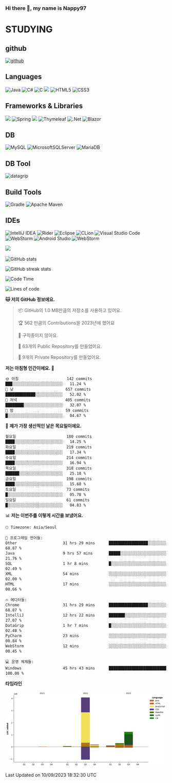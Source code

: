 ### Hi there 👋, my name is Nappy97

# STUDYING
## github
[<img src='https://cdn.jsdelivr.net/npm/simple-icons@3.0.1/icons/github.svg' alt='github' height='40'>](https://github.com/Nappy97)  

## Languages
![Java](https://img.shields.io/badge/java-%23ED8B00.svg?style=for-the-badge&logo=openjdk&logoColor=white) ![C#](https://img.shields.io/badge/c%23-%23239120.svg?style=for-the-badge&logo=c-sharp&logoColor=white) ![C](https://img.shields.io/badge/c-%2300599C.svg?style=for-the-badge&logo=c&logoColor=white) <img src="https://img.shields.io/badge/javascript-F7DF1E?style=for-the-badge&logo=javascript&logoColor=black"> ![HTML5](https://img.shields.io/badge/html5-%23E34F26.svg?style=for-the-badge&logo=html5&logoColor=white) ![CSS3](https://img.shields.io/badge/css3-%231572B6.svg?style=for-the-badge&logo=css3&logoColor=white)

## Frameworks & Libraries
<img src="https://img.shields.io/badge/bootstrap-7952B3?style=for-the-badge&logo=bootstrap&logoColor=white"> ![Spring](https://img.shields.io/badge/spring-%236DB33F.svg?style=for-the-badge&logo=spring&logoColor=white) <img src="https://img.shields.io/badge/jQuery-0769AD?style=for-the-badge&logo=jquery&logoColor=white"> ![Thymeleaf](https://img.shields.io/badge/Thymeleaf-%23005C0F.svg?style=for-the-badge&logo=Thymeleaf&logoColor=white) ![.Net](https://img.shields.io/badge/.NET-5C2D91?style=for-the-badge&logo=.net&logoColor=white) ![Blazor](https://img.shields.io/badge/blazor-%235C2D91.svg?style=for-the-badge&logo=blazor&logoColor=white)

## DB
![MySQL](https://img.shields.io/badge/mysql-%2300f.svg?style=for-the-badge&logo=mysql&logoColor=white) ![MicrosoftSQLServer](https://img.shields.io/badge/Microsoft%20SQL%20Server-CC2927?style=for-the-badge&logo=microsoft%20sql%20server&logoColor=white) ![MariaDB](https://img.shields.io/badge/MariaDB-003545?style=for-the-badge&logo=mariadb&logoColor=white)

## DB Tool
![datagrip](https://img.shields.io/badge/datagrip-9681EB?style=flat&logo=datagrip)

## Build Tools
![Gradle](https://img.shields.io/badge/Gradle-02303A.svg?style=for-the-badge&logo=Gradle&logoColor=white) ![Apache Maven](https://img.shields.io/badge/Apache%20Maven-C71A36?style=for-the-badge&logo=Apache%20Maven&logoColor=white)

## IDEs
![IntelliJ IDEA](https://img.shields.io/badge/IntelliJIDEA-000000.svg?style=for-the-badge&logo=intellij-idea&logoColor=white) ![Rider](https://img.shields.io/badge/Rider-000000.svg?style=for-the-badge&logo=Rider&logoColor=white&color=black&labelColor=crimson) ![Eclipse](https://img.shields.io/badge/Eclipse-FE7A16.svg?style=for-the-badge&logo=Eclipse&logoColor=white) ![CLion](https://img.shields.io/badge/CLion-black?style=for-the-badge&logo=clion&logoColor=white) ![Visual Studio Code](https://img.shields.io/badge/Visual%20Studio%20Code-0078d7.svg?style=for-the-badge&logo=visual-studio-code&logoColor=white) ![WebStorm](https://img.shields.io/badge/webstorm-143?style=for-the-badge&logo=webstorm&logoColor=white&color=black) ![Android Studio](https://img.shields.io/badge/Android%20Studio-3DDC84.svg?style=for-the-badge&logo=android-studio&logoColor=white) ![WebStorm](https://img.shields.io/badge/webstorm-143?style=for-the-badge&logo=webstorm&logoColor=white&color=black)

<div>
  <img  src="https://github-readme-stats.vercel.app/api/top-langs/?username=Nappy97&langs_count=8&exclude_repo=Example-deep-learning-from-scratch&layout=compact&line_height=24&hide_border=true&title_color=d88e82&card_width=280">
<div>
  
![GitHub stats](https://github-readme-stats.vercel.app/api?username=Nappy97&show_icons=true)  

![GitHub streak stats](https://github-readme-streak-stats.herokuapp.com/?user=Nappy97)  

<!--START_SECTION:waka-->
![Code Time](http://img.shields.io/badge/Code%20Time-635%20hrs%2040%20mins-blue)

![Lines of code](https://img.shields.io/badge/%EC%A0%80%EB%8A%94%20%EC%97%AC%ED%83%9C%EA%B9%8C%EC%A7%80%20-6.0%20million%20%EC%A4%84%EC%9D%98%20%EC%BD%94%EB%93%9C%EB%A5%BC%20%EC%9E%91%EC%84%B1%ED%96%88%EC%96%B4%EC%9A%94.-blue)

**🐱 저의 GitHub 정보에요.** 

> 📦 GitHub의 1.0 MB만큼의 저장소를 사용하고 있어요. 
 > 
> 🏆 562 만큼의 Contributions을 2023년에 했어요
 > 
> 🚫 구직중이지 않아요.
 > 
> 📜 63개의 Public Repository를 만들었어요. 
 > 
> 🔑 9개의 Private Repository를 만들었어요. 
 > 
**저는 아침형 인간이에요. 🐤** 

```text
🌞 아침                     142 commits         ███░░░░░░░░░░░░░░░░░░░░░░   11.24 % 
🌆 낮　                     657 commits         █████████████░░░░░░░░░░░░   52.02 % 
🌃 저녁                     405 commits         ████████░░░░░░░░░░░░░░░░░   32.07 % 
🌙 밤　                     59 commits          █░░░░░░░░░░░░░░░░░░░░░░░░   04.67 % 
```
📅 **제가 가장 생산적인 날은 목요일이에요.** 

```text
월요일                      180 commits         ████░░░░░░░░░░░░░░░░░░░░░   14.25 % 
화요일                      219 commits         ████░░░░░░░░░░░░░░░░░░░░░   17.34 % 
수요일                      214 commits         ████░░░░░░░░░░░░░░░░░░░░░   16.94 % 
목요일                      318 commits         ██████░░░░░░░░░░░░░░░░░░░   25.18 % 
금요일                      198 commits         ████░░░░░░░░░░░░░░░░░░░░░   15.68 % 
토요일                      73 commits          █░░░░░░░░░░░░░░░░░░░░░░░░   05.78 % 
일요일                      61 commits          █░░░░░░░░░░░░░░░░░░░░░░░░   04.83 % 
```


📊 **저는 이번주를 이렇게 시간을 보냈어요.** 

```text
🕑︎ Timezone: Asia/Seoul

💬 프로그래밍 언어들: 
Other                    31 hrs 29 mins      █████████████████░░░░░░░░   68.87 % 
Java                     9 hrs 57 mins       █████░░░░░░░░░░░░░░░░░░░░   21.76 % 
SQL                      1 hr 8 mins         █░░░░░░░░░░░░░░░░░░░░░░░░   02.49 % 
XML                      54 mins             ░░░░░░░░░░░░░░░░░░░░░░░░░   02.00 % 
HTML                     17 mins             ░░░░░░░░░░░░░░░░░░░░░░░░░   00.66 % 

🔥 에디터들: 
Chrome                   31 hrs 29 mins      █████████████████░░░░░░░░   68.87 % 
IntelliJ                 12 hrs 22 mins      ███████░░░░░░░░░░░░░░░░░░   27.07 % 
DataGrip                 1 hr 7 mins         █░░░░░░░░░░░░░░░░░░░░░░░░   02.48 % 
PyCharm                  23 mins             ░░░░░░░░░░░░░░░░░░░░░░░░░   00.84 % 
WebStorm                 12 mins             ░░░░░░░░░░░░░░░░░░░░░░░░░   00.45 % 

💻 운영 체제들: 
Windows                  45 hrs 43 mins      █████████████████████████   100.00 % 
```

**타임라인**

![Lines of Code chart](https://raw.githubusercontent.com/Nappy97/Nappy97/main/assets/bar_graph.png)


 Last Updated on 10/09/2023 18:32:30 UTC
<!--END_SECTION:waka-->

